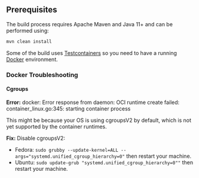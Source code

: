 ## Prerequisites

The build process requires Apache Maven and Java 11+ and can be performed using:

```bash
mvn clean install
```

Some of the build uses [Testcontainers](https://www.testcontainers.org)
so you need to have a running [Docker](https://docs.docker.com/engine/install/) environment.

### Docker Troubleshooting

#### Cgroups

**Error:** docker: Error response from daemon: OCI runtime create failed: container_linux.go:345: starting container process

This might be because your OS is using cgroupsV2 by default, which is not yet supported by the container runtimes.

**Fix:** Disable cgroupsV2:

* Fedora: `sudo grubby --update-kernel=ALL --args="systemd.unified_cgroup_hierarchy=0"` then restart your machine.
* Ubuntu: `sudo update-grub "systemd.unified_cgroup_hierarchy=0""` then restart your machine.
